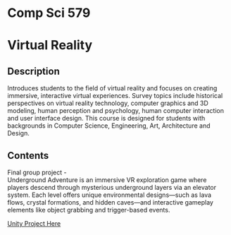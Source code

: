# Comp Sci 579
# Virtual Reality

## Description

Introduces students to the field of virtual reality and focuses on creating immersive, interactive virtual experiences. Survey topics include historical perspectives on virtual reality technology, computer graphics and 3D modeling, human perception and psychology, human computer interaction and user interface design. This course is designed for students with backgrounds in Computer Science, Engineering, Art, Architecture and Design.

## Contents

Final group project - <br> 
Underground Adventure is an immersive VR exploration game where players descend through mysterious underground layers via an elevator system. Each level offers unique environmental designs—such as lava flows, crystal formations, and hidden caves—and interactive gameplay elements like object grabbing and trigger-based events.

[Unity Project Here](https://github.com/haotingtan/cs579_files.git)
